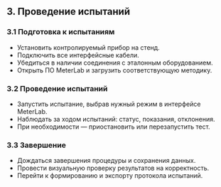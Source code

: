 ## 3. Проведение испытаний
### 3.1 Подготовка к испытаниям
- Установить контролируемый прибор на стенд.
- Подключить все интерфейсные кабели.
- Убедиться в наличии соединения с эталонным оборудованием.
- Открыть ПО MeterLab и загрузить соответствующую методику.

### 3.2 Проведение испытаний
- Запустить испытание, выбрав нужный режим в интерфейсе MeterLab.
- Наблюдать за ходом испытаний: статус, показания, отклонения.
- При необходимости — приостановить или перезапустить тест.

### 3.3 Завершение
- Дождаться завершения процедуры и сохранения данных.
- Провести визуальную проверку результатов на корректность.
- Перейти к формированию и экспорту протокола испытаний.

